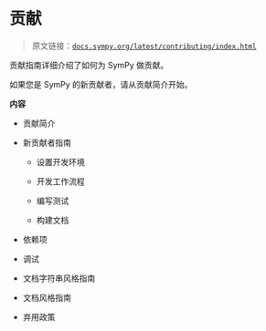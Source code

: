 # 贡献

> 原文链接：[`docs.sympy.org/latest/contributing/index.html`](https://docs.sympy.org/latest/contributing/index.html)

贡献指南详细介绍了如何为 SymPy 做贡献。

如果您是 SymPy 的新贡献者，请从贡献简介开始。

**内容**

+   贡献简介

+   新贡献者指南

    +   设置开发环境

    +   开发工作流程

    +   编写测试

    +   构建文档

+   依赖项

+   调试

+   文档字符串风格指南

+   文档风格指南

+   弃用政策

